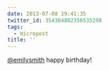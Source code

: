 ```yaml
---
date: 2013-07-08 19:41:35
twitter_id: 354384802356535298
tags:
  - micropost
title: ''
---
```


[@emilysmith](https://twitter.com/emilysmith) happy birthday!
